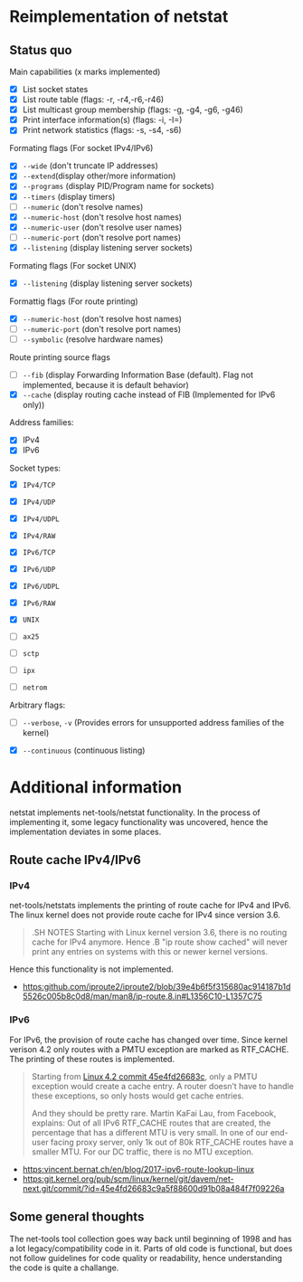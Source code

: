 # Reimplementation of netstat
## Status quo
Main capabilities (x marks implemented)

- [x] List socket states
- [x] List route table (flags: -r, -r4,-r6,-r46)
- [x] List multicast group membership (flags: -g, -g4, -g6, -g46)
- [x] Print interface information(s) (flags: -i, -I=)
- [x] Print network statistics (flags: -s, -s4, -s6)

Formating flags (For socket IPv4/IPv6)
- [x] `--wide` (don't truncate IP addresses)
- [x] `--extend`(display other/more information)
- [x] `--programs` (display PID/Program name for sockets)
- [x] `--timers` (display timers)
- [ ] `--numeric` (don't resolve names)
- [x] `--numeric-host` (don't resolve host names)
- [x] `--numeric-user` (don't resolve user names)
- [ ] `--numeric-port` (don't resolve port names)
- [x] `--listening` (display listening server sockets)

Formating flags (For socket UNIX)
- [x] `--listening` (display listening server sockets)

Formattig flags (For route printing)
- [x] `--numeric-host` (don't resolve host names)
- [ ] `--numeric-port` (don't resolve port names)
- [ ] `--symbolic` (resolve hardware names)

Route printing source flags
- [ ] `--fib` (display Forwarding Information Base (default). Flag not implemented, because it is default behavior)
- [x] `--cache` (display routing cache instead of FIB (Implemented for IPv6 only))

Address families:
- [x] IPv4
- [x] IPv6

Socket types:
- [x] `IPv4/TCP`
- [x] `IPv4/UDP`
- [x] `IPv4/UDPL`
- [x] `IPv4/RAW`
- [x] `IPv6/TCP`
- [x] `IPv6/UDP`
- [x] `IPv6/UDPL`
- [x] `IPv6/RAW`
- [x] `UNIX`
- [ ] `ax25`
- [ ] `sctp`
- [ ] `ipx`
- [ ] `netrom`


Arbitrary flags:
- [ ] `--verbose`, `-v` (Provides errors for unsupported address families of the kernel)
- [x] `--continuous` (continuous listing)


# Additional information
netstat implements net-tools/netstat functionality. In the process of implementing
it, some legacy functionality was uncovered, hence the implementation deviates in
some places.

## Route cache IPv4/IPv6
### IPv4
net-tools/netstats implements the printing of route cache for IPv4 and IPv6.
The linux kernel does not provide route cache for IPv4 since version 3.6.
>.SH NOTES
>Starting with Linux kernel version 3.6, there is no routing cache for IPv4
>anymore. Hence
>.B "ip route show cached"
>will never print any entries on systems with this or newer kernel versions.

Hence this functionality is not implemented.

- [https:github.com/iproute2/iproute2/blob/39e4b6f5f315680ac914187b1d5526c005b8c0d8/man/man8/ip-route.8.in#L1356C10-L1357C75](https:github.com/iproute2/iproute2/blob/39e4b6f5f315680ac914187b1d5526c005b8c0d8/man/man8/ip-route.8.in#L1356C10-L1357C75)

### IPv6
For IPv6, the provision of route cache has changed over time. Since kernel
verison 4.2 only routes with a PMTU exception are marked as RTF_CACHE.
The printing of these routes is implemented.
>Starting from [Linux 4.2 commit 45e4fd26683c](https:git.kernel.org/pub/scm/linux/kernel/git/davem/net-next.git/commit/?id=45e4fd26683c9a5f88600d91b08a484f7f09226a), only a PMTU exception would create a cache entry.
>A router doesn’t have to handle these exceptions, so only hosts would get cache entries.
>
>And they should be pretty rare. Martin KaFai Lau, from Facebook, explains:
>Out of all IPv6 RTF_CACHE routes that are created, the percentage that has a different MTU is very small.
>In one of our end-user facing proxy server, only 1k out of 80k RTF_CACHE routes have a smaller MTU.
>For our DC traffic, there is no MTU exception.

- [https:vincent.bernat.ch/en/blog/2017-ipv6-route-lookup-linux](https:vincent.bernat.ch/en/blog/2017-ipv6-route-lookup-linux)
- [https:git.kernel.org/pub/scm/linux/kernel/git/davem/net-next.git/commit/?id=45e4fd26683c9a5f88600d91b08a484f7f09226a](https:git.kernel.org/pub/scm/linux/kernel/git/davem/net-next.git/commit/?id=45e4fd26683c9a5f88600d91b08a484f7f09226a)


## Some general thoughts
The net-tools tool collection goes way back until beginning of 1998 and has a lot legacy/compatibility code in it.
Parts of old code is functional, but does not follow guidelines for code quality or readability, hence understanding the code
is quite a challange.

